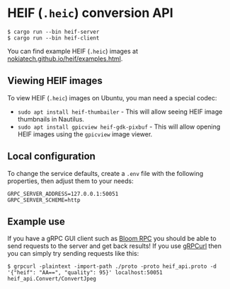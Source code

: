 # HEIF (`.heic`) conversion API

```console
$ cargo run --bin heif-server
$ cargo run --bin heif-client
```

You can find example HEIF (`.heic`) images at [nokiatech.github.io/heif/examples.html](http://nokiatech.github.io/heif/examples.html).

## Viewing HEIF images

To view HEIF (`.heic`) images on Ubuntu, you man need a special codec:

- `sudo apt install heif-thumbailer` - This will allow seeing HEIF image thumbnails in Nautilus.
- `sudo apt install gpicview heif-gdk-pixbuf` - This will allow opening HEIF images
 using the `gpicview` image viewer.

## Local configuration

To change the service defaults, create a `.env` file with the following properties,
then adjust them to your needs:

```env
GRPC_SERVER_ADDRESS=127.0.0.1:50051
GRPC_SERVER_SCHEME=http
```

## Example use

If you have a gRPC GUI client such as [Bloom RPC] you should be able to send requests to the server and get back results!
If you use [gRPCurl] then you can simply try sending requests like this:

```console
$ grpcurl -plaintext -import-path ./proto -proto heif_api.proto -d '{"heif": "AA==", "quality": 95}' localhost:50051 heif_api.Convert/ConvertJpeg
```

[Bloom RPC]: https://github.com/uw-labs/bloomrpc
[gRPCurl]: https://github.com/fullstorydev/grpcurl
